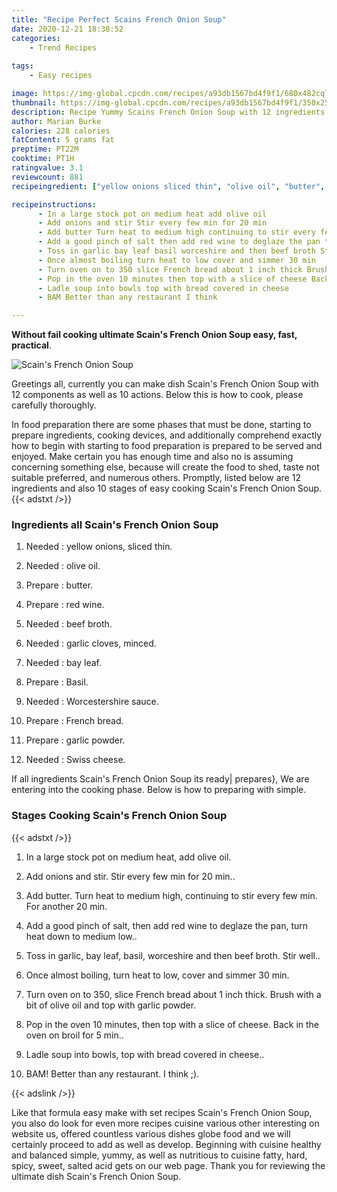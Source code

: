 ```yaml
---
title: "Recipe Perfect Scains French Onion Soup"
date: 2020-12-21 18:38:52
categories:
    - Trend Recipes
    
tags:
    - Easy recipes

image: https://img-global.cpcdn.com/recipes/a93db1567bd4f9f1/680x482cq70/scains-french-onion-soup-recipe-main-photo.jpg
thumbnail: https://img-global.cpcdn.com/recipes/a93db1567bd4f9f1/350x250cq70/scains-french-onion-soup-recipe-main-photo.jpg
description: Recipe Yummy Scains French Onion Soup with 12 ingredients and 10 stages of easy cooking.
author: Marian Burke
calories: 228 calories
fatContent: 5 grams fat
preptime: PT22M
cooktime: PT1H
ratingvalue: 3.1
reviewcount: 881
recipeingredient: ["yellow onions sliced thin", "olive oil", "butter", "red wine", "beef broth", "garlic cloves minced", "bay leaf", "Basil", "Worcestershire sauce", "French bread", "garlic powder", "Swiss cheese"]

recipeinstructions: 
      - In a large stock pot on medium heat add olive oil 
      - Add onions and stir Stir every few min for 20 min 
      - Add butter Turn heat to medium high continuing to stir every few min For another 20 min 
      - Add a good pinch of salt then add red wine to deglaze the pan turn heat down to medium low 
      - Toss in garlic bay leaf basil worceshire and then beef broth Stir well 
      - Once almost boiling turn heat to low cover and simmer 30 min 
      - Turn oven on to 350 slice French bread about 1 inch thick Brush with a bit of olive oil and top with garlic powder 
      - Pop in the oven 10 minutes then top with a slice of cheese Back in the oven on broil for 5 min 
      - Ladle soup into bowls top with bread covered in cheese 
      - BAM Better than any restaurant I think 

---
```




**Without fail cooking ultimate Scain&#39;s French Onion Soup easy, fast, practical**. 


![Scain&#39;s French Onion Soup](https://img-global.cpcdn.com/recipes/a93db1567bd4f9f1/680x482cq70/scains-french-onion-soup-recipe-main-photo.jpg "Scain&#39;s French Onion Soup")




Greetings all, currently you can make dish Scain&#39;s French Onion Soup with 12 components as well as 10 actions. Below this is how to cook, please carefully thoroughly.

In food preparation there are some phases that must be done, starting to prepare ingredients, cooking devices, and additionally comprehend exactly how to begin with starting to food preparation is prepared to be served and enjoyed. Make certain you has enough time and also no is assuming concerning something else, because will create the food to shed, taste not suitable preferred, and numerous others. Promptly, listed below are 12 ingredients and also 10 stages of easy cooking Scain&#39;s French Onion Soup.
{{< adstxt />}}

### Ingredients all Scain&#39;s French Onion Soup


1. Needed  : yellow onions, sliced thin.

1. Needed  : olive oil.

1. Prepare  : butter.

1. Prepare  : red wine.

1. Needed  : beef broth.

1. Needed  : garlic cloves, minced.

1. Needed  : bay leaf.

1. Prepare  : Basil.

1. Needed  : Worcestershire sauce.

1. Prepare  : French bread.

1. Prepare  : garlic powder.

1. Needed  : Swiss cheese.



If all ingredients Scain&#39;s French Onion Soup its ready| prepares}, We are entering into the cooking phase. Below is how to preparing with simple.

### Stages Cooking Scain&#39;s French Onion Soup

{{< adstxt />}}


1. In a large stock pot on medium heat, add olive oil.



1. Add onions and stir. Stir every few min for 20 min..



1. Add butter. Turn heat to medium high, continuing to stir every few min. For another 20 min.



1. Add a good pinch of salt, then add red wine to deglaze the pan, turn heat down to medium low..



1. Toss in garlic, bay leaf, basil, worceshire and then beef broth. Stir well..



1. Once almost boiling, turn heat to low, cover and simmer 30 min.



1. Turn oven on to 350, slice French bread about 1 inch thick. Brush with a bit of olive oil and top with garlic powder.



1. Pop in the oven 10 minutes, then top with a slice of cheese. Back in the oven on broil for 5 min..



1. Ladle soup into bowls, top with bread covered in cheese..



1. BAM! Better than any restaurant. I think ;).





{{< adslink />}}

Like that formula easy make with set recipes Scain&#39;s French Onion Soup, you also do look for even more recipes cuisine various other interesting on website us, offered countless various dishes globe food and we will certainly proceed to add as well as develop. Beginning with cuisine healthy and balanced simple, yummy, as well as nutritious to cuisine fatty, hard, spicy, sweet, salted acid gets on our web page. Thank you for reviewing the ultimate dish Scain&#39;s French Onion Soup.
